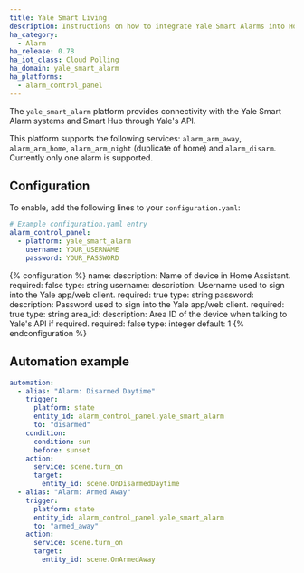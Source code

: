 ```yaml
---
title: Yale Smart Living
description: Instructions on how to integrate Yale Smart Alarms into Home Assistant.
ha_category:
  - Alarm
ha_release: 0.78
ha_iot_class: Cloud Polling
ha_domain: yale_smart_alarm
ha_platforms:
  - alarm_control_panel
---
```


The `yale_smart_alarm` platform provides connectivity with the Yale Smart Alarm systems and Smart Hub through Yale's API.

This platform supports the following services: `alarm_arm_away`, `alarm_arm_home`, `alarm_arm_night` (duplicate of home) and `alarm_disarm`.
Currently only one alarm is supported.

## Configuration

To enable, add the following lines to your `configuration.yaml`:

```yaml
# Example configuration.yaml entry
alarm_control_panel:
  - platform: yale_smart_alarm
    username: YOUR_USERNAME
    password: YOUR_PASSWORD
```

{% configuration %}
name:
  description: Name of device in Home Assistant.
  required: false
  type: string
username:
  description: Username used to sign into the Yale app/web client.
  required: true
  type: string
password:
  description: Password used to sign into the Yale app/web client.
  required: true
  type: string
area_id:
  description: Area ID of the device when talking to Yale's API if required.
  required: false
  type: integer
  default: 1
{% endconfiguration %}

## Automation example

```yaml
automation:
  - alias: "Alarm: Disarmed Daytime"
    trigger:
      platform: state
      entity_id: alarm_control_panel.yale_smart_alarm
      to: "disarmed"
    condition:
      condition: sun
      before: sunset
    action:
      service: scene.turn_on
      target:
        entity_id: scene.OnDisarmedDaytime
  - alias: "Alarm: Armed Away"
    trigger:
      platform: state
      entity_id: alarm_control_panel.yale_smart_alarm
      to: "armed_away"
    action:
      service: scene.turn_on
      target:
        entity_id: scene.OnArmedAway
```
